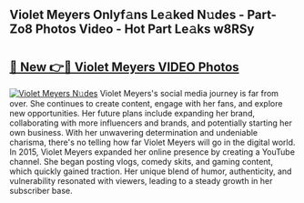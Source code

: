## Violet Meyers Onlyf𝚊ns Le𝚊ked N𝚞des - Part-Zo8 Photos Video - Hot Part Le𝚊ks w8RSy

# <h2><a href="http://ab18462.deff.icu/?id=Violet+Meyers">🔗 New 👉🔴 Violet Meyers VIDEO Photos</a></h2>

[![Violet Meyers N𝚞des](https://i.imgur.com/rIISA9y.gif)](http://ab18462.deff.icu/?id=Violet+Meyers)
Violet Meyers's social media journey is far from over. She continues to create content, engage with her fans, and explore new opportunities. Her future plans include expanding her brand, collaborating with more influencers and brands, and potentially starting her own business. With her unwavering determination and undeniable charisma, there's no telling how far Violet Meyers will go in the digital world. In 2015, Violet Meyers expanded her online presence by creating a YouTube channel. She began posting vlogs, comedy skits, and gaming content, which quickly gained traction. Her unique blend of humor, authenticity, and vulnerability resonated with viewers, leading to a steady growth in her subscriber base.

